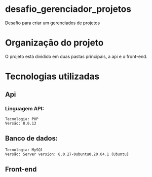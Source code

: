 # desafio_gerenciador_projetos

Desafio para criar um gerenciados de projetos

# Organização do projeto

O projeto está dividido em duas pastas principais, a api e o front-end.

# Tecnologias utilizadas
## Api
### Linguagem API: 
    Tecnologia: PHP
    Versão: 8.0.13
    
## Banco de dados:
    Tecnologia: MySQl
    Versão: Server version: 8.0.27-0ubuntu0.20.04.1 (Ubuntu)

 ## Front-end



